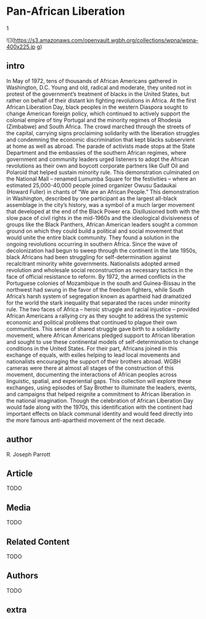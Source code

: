 # Pan-African Liberation

1

![](https://s3.amazonaws.com/openvault.wgbh.org/collections/wpna/wpna-400x225.jp
g)

## intro

In May of 1972, tens of thousands of African Americans gathered in Washington, 
D.C. Young and old, radical and moderate, they united not in protest of the 
government’s treatment of blacks in the United States, but rather on behalf of 
their distant kin fighting revolutions in Africa. At the first African 
Liberation Day, black peoples in the western Diaspora sought to change American 
foreign policy, which continued to actively support the colonial empire of tiny 
Portugal and the minority regimes of Rhodesia (Zimbabwe) and South Africa. The 
crowd marched through the streets of the capital, carrying signs proclaiming 
solidarity with the liberation struggles and condemning the economic 
discrimination that kept blacks subservient at home as well as abroad. The 
parade of activists made stops at the State Department and the embassies of the 
southern African regimes, where government and community leaders urged 
listeners to adopt the African revolutions as their own and boycott corporate 
partners like Gulf Oil and Polaroid that helped sustain minority rule. This 
demonstration culminated on the National Mall – renamed Lumumba Square for the 
festivities – where an estimated 25,000-40,000 people joined organizer Owusu 
Sadaukai (Howard Fuller) in chants of “We are an African People.” This 
demonstration in Washington, described by one participant as the largest 
all-black assemblage in the city’s history, was a symbol of a much larger 
movement that developed at the end of the Black Power era. Disillusioned both 
with the slow pace of civil rights in the mid-1960s and the ideological 
divisiveness of groups like the Black Panthers, African American leaders sought 
a common ground on which they could build a political and social movement that 
would unite the entire black community. They found a solution in the ongoing 
revolutions occurring in southern Africa. Since the wave of decolonization had 
begun to sweep through the continent in the late 1950s, black Africans had been 
struggling for self-determination against recalcitrant minority white 
governments. Nationalists adopted armed revolution and wholesale social 
reconstruction as necessary tactics in the face of official resistance to 
reform. By 1972, the armed conflicts in the Portuguese colonies of Mozambique 
in the south and Guinea-Bissau in the northwest had swung in the favor of the 
freedom fighters, while South Africa’s harsh system of segregation known as 
apartheid had dramatized for the world the stark inequality that separated the 
races under minority rule. The two faces of Africa – heroic struggle and racial 
injustice – provided African Americans a rallying cry as they sought to address 
the systemic economic and political problems that continued to plague their own 
communities. This sense of shared struggle gave birth to a solidarity movement, 
where African Americans pledged support to African liberation and sought to use 
these continental models of self-determination to change conditions in the 
United States. For their part, Africans joined in this exchange of equals, with 
exiles helping to lead local movements and nationalists encouraging the support 
of their brothers abroad. WGBH cameras were there at almost all stages of the 
construction of this movement, documenting the interactions of African peoples 
across linguistic, spatial, and experiential gaps. This collection will explore 
these exchanges, using episodes of Say Brother to illuminate the leaders, 
events, and campaigns that helped reignite a commitment to African liberation 
in the national imagination. Though the celebration of African Liberation Day 
would fade along with the 1970s, this identification with the continent had 
important effects on black communal identity and would feed directly into the 
more famous anti-apartheid movement of the next decade. 

## author

R. Joseph Parrott

## Article

TODO

## Media

TODO

## Related Content

TODO

## Authors

TODO

## extra